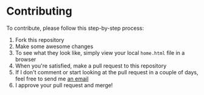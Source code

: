 # Contributing

To contribute, please follow this step-by-step process:
1. Fork this repository
2. Make some awesome changes
3. To see what they look like, simply view your local `home.html` file in a browser
4. When you're satisfied, make a pull request to this repository
5. If I don't comment or start looking at the pull request in a couple of days, feel free to send me [an email](mailto:emma.sax4@gmail.com)
6. I approve your pull request and merge!
